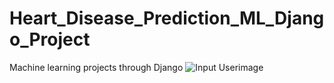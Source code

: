 # Heart_Disease_Prediction_ML_Django_Project
Machine learning projects through Django
![Input Userimage]([https://github.com/ZeshanFareed/Heart_Disease_Prediction_ML_Django_Project/blob/6ebbcfe0d8442cc37a3f6a9ee243fa01905bac49/input.png])
